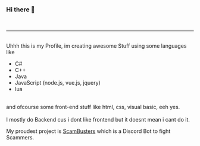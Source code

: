 ### Hi there 👋
<br> <hr><br>
Uhhh this is my Profile, im creating awesome Stuff using some languages like
<br>
- C#
- C++
- Java
- JavaScript (node.js, vue.js, jquery)
- lua
<br>
and ofcourse some front-end stuff like
html, css, visual basic, eeh yes.
<br>
<br>
I mostly do Backend cus i dont like frontend but it doesnt mean i cant do it.
<br>

My proudest project is [ScamBusters](https://discordbotlist.com/bots/scambusters) which is a Discord Bot to fight Scammers.
